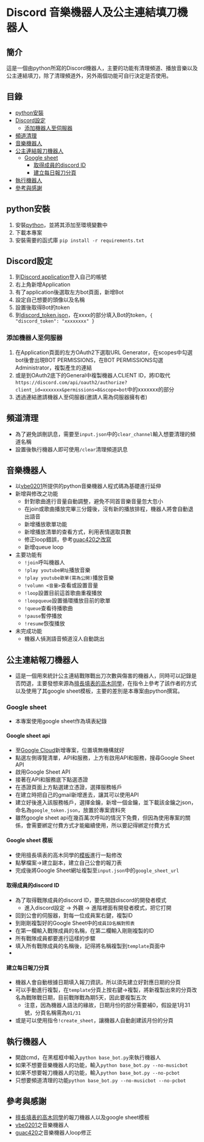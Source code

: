 # Discord 音樂機器人及公主連結填刀機器人
## 簡介
這是一個由python所寫的Discord機器人，主要的功能有清理頻道、播放音樂以及公主連結填刀，除了清理頻道外，另外兩個功能可自行決定是否使用。

## 目錄
* [python安裝](#python安裝)
* [Discord設定](#Discord設定)
    * [添加機器人至伺服器](#添加機器人至伺服器)
* [頻道清理](#頻道清理)
* [音樂機器人](#音樂機器人)
* [公主連結報刀機器人](#公主連結報刀機器人)
    * [Google sheet](#Google-sheet)
        * [取得成員的discord ID](#取得成員的discord-ID)
        * [建立每日報刀分頁](#建立每日報刀分頁)
* [執行機器人](#執行機器人)
* [參考與感謝](#參考與感謝)

## python安裝
1. 安裝[python](https://www.python.org/)，並將其添加至環境變數中
2. 下載本專案
3. 安裝需要的函式庫 ```pip install -r requirements.txt```

## Discord設定
1. 到[Discord application](https://discord.com/developers/applications)登入自己的帳號
2. 右上角新增Application
3. 有了application後選取左方bot頁面，新增Bot
4. 設定自己想要的頭像以及名稱
5. 設置後取得Bot的token
6. 到[discord_token.json](./discord_token.json)，在xxxx的部分填入Bot的token，```{
	"discord_token": "xxxxxxxx"
}```
### 添加機器人至伺服器
1. 在Application頁面的左方OAuth2下選取URL Generator，在scopes中勾選bot後會出現BOT PERMISSIONS，在BOT PERMISSIONS勾選Administrator，複製產生的連結
2. 或是到OAuth2底下的General中複製機器人CLIENT ID，將ID取代```https://discord.com/api/oauth2/authorize?client_id=xxxxxxx&permissions=8&scope=bot```中的xxxxxxx的部分
3. 透過連結邀請機器人至伺服器(邀請人需為伺服器擁有者)

## 頻道清理
* 為了避免誤刪訊息，需要至```input.json```中的```clear_channel```輸入想要清理的頻道名稱
* 設置後執行機器人即可使用```/clear```清理頻道訊息

## 音樂機器人
* 以[vbe0201](https://gist.github.com/vbe0201/ade9b80f2d3b64643d854938d40a0a2d)所提供的python音樂機器人程式碼為基礎進行延伸
* 新增與修改之功能
	- 針對歌曲進行音量自動調整，避免不同首音樂音量忽大忽小
	- 在join或歌曲播放完畢三分鐘後，沒有新的播放排程，機器人將會自動退出語音
	- 新增播放歌單功能
	- 新增播放清單的查看方式，利用表情選取頁數
	- 修正loop錯誤，參考[guac420之改寫](https://gist.github.com/guac420/bc612fd3a35cd00ddc1c221c560daa01)
	- 新增queue loop
* 主要功能有
	- ```!join```呼叫機器人
	- ```!play youtube網址```播放音樂
	- ```!play youtube歌單(需為公開)```播放音樂
	- ```!volumn <音量>```查看或設置音量
	- ```!loop```設置目前這首歌曲重複播放
	- ```!loopqueue```設置循環播放目前的歌單
	- ```!queue```查看待播歌曲
	- ```!pause```暫停播放
	- ```!resume```恢復播放
* 未完成功能
	- 機器人偵測語音頻道沒人自動跳出

## 公主連結報刀機器人
* 這是一個用來統計公主連結戰隊戰出刀次數與傷害的機器人，同時可以記錄是否閃退，主要發想來源為[擅長填表的高木同學](https://github.com/rjchien728/pc_discordbot)，在指令上參考了該作者的方式以及使用了其google sheet模板，主要的差別是本專案由python撰寫。

### Google sheet
* 本專案使用google sheet作為填表紀錄

#### Google sheet api
* 至[Google Cloud](https://console.cloud.google.com/)新增專案，位置填無機構就好
* 點選左側導覽清單，API和服務，上方有啟用API和服務，搜尋Google Sheet API
* 啟用Google Sheet API
* 接著在API和服務底下點選憑證
* 在憑證頁面上方點選建立憑證，選擇服務帳戶
* 在建立時把自己的gmail新增進去，讓其可以使用API
* 建立好後進入該服務帳戶，選擇金鑰，新增一個金鑰，並下載該金鑰之json，命名為```google_token.json```，放置於專案資料夾
* 雖然google sheet api在幾百萬次呼叫的情況下免費，但因為使用專案的關係，會需要綁定付費方式才能繼續使用，所以要記得綁定付費方式

#### Google sheet 模板
* 使用擅長填表的高木同學的[模板](https://docs.google.com/spreadsheets/d/1Q5FdugvDFv-EciEcrb-6KaTQ3GzXbU6E9mRZ1glQU2M/edit?usp=sharing)進行一點修改
* 點擊檔案->建立副本，建立自己公會的報刀表
* 完成後將Google Sheet網址複製至```input.json```中的```google_sheet_url```

#### 取得成員的discord ID
* 為了取得戰隊成員的discord ID，要先開啟discord的開發者模式
	- 進入discord設定 -> 外觀 -> 進階裡面有開發者模式，把它打開
* 回到公會的伺服器，對每一位成員案右鍵，複製ID
* 到剛剛複製好的Google Sheet中的```成員ID名稱對照表```
* 在第一欄輸入戰隊成員的名稱，在第二欄輸入剛剛複製的ID
* 所有戰隊成員都要進行這樣的步驟
* 填入所有戰隊成員的名稱後，記得將名稱複製到```template```頁面中
* 
#### 建立每日報刀分頁
* 機器人會自動根據日期填入報刀資訊，所以須先建立好對應日期的分頁
* 可以手動進行複製，在```template```分頁上按右鍵->複製，將新複製出來的分頁改名為戰隊戰日期，目前戰隊戰為期5天，因此要複製五次
	- 注意，因為機器人語法的緣故，日期月份的部分需要補0，假設是1月31號，分頁名稱需為```01/31```
* 或是可以使用指令```!create_sheet```，讓機器人自動創建該月份的分頁


## 執行機器人
* 開啟cmd，在黑框框中輸入```python base_bot.py```來執行機器人
* 如果不想要音樂機器人的功能，輸入```python base_bot.py --no-musicbot```
* 如果不想要報刀機器人的功能，輸入```python base_bot.py --no-pcbot```
* 只想要頻道清理的功能```python base_bot.py --no-musicbot --no-pcbot```

## 參考與感謝
* [擅長填表的高木同學](https://github.com/rjchien728/pc_discordbot)的報刀機器人以及google sheet模板
* [vbe0201](https://gist.github.com/vbe0201/ade9b80f2d3b64643d854938d40a0a2d)之音樂機器人
* [guac420](https://gist.github.com/guac420/bc612fd3a35cd00ddc1c221c560daa01)之音樂機器人loop修正